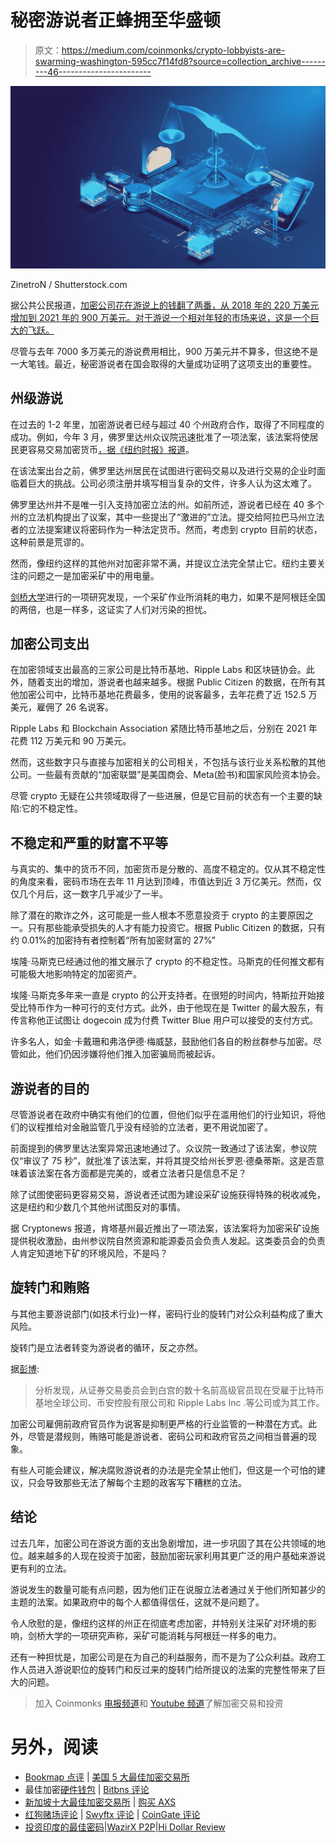 # 秘密游说者正蜂拥至华盛顿

> 原文：<https://medium.com/coinmonks/crypto-lobbyists-are-swarming-washington-595cc7f14fd8?source=collection_archive---------46----------------------->

![](img/267b916d0054768329e7ff72e817e0b7.png)

ZinetroN / Shutterstock.com

据公共公民报道，[加密公司花在游说上的钱翻了两番，从 2018 年的 220 万美元增加到 2021 年的 900 万美元。对于游说一个相对年轻的市场来说，这是一个巨大的飞跃。](https://www.citizen.org/article/capitol-coin-cryptocurrency-lobbying-revolving-door-report/)

尽管与去年 7000 多万美元的游说费用相比，900 万美元并不算多，但这绝不是一大笔钱。最近，秘密游说者在国会取得的大量成功证明了这项支出的重要性。

## 州级游说

在过去的 1-2 年里，加密游说者已经与超过 40 个州政府合作，取得了不同程度的成功。例如，今年 3 月，佛罗里达州众议院迅速批准了一项法案，该法案将使居民更容易交易加密货币[，据《纽约时报》报道](https://www.nytimes.com/2022/04/10/us/politics/crypto-industry-states-legislation.html)。

在该法案出台之前，佛罗里达州居民在试图进行密码交易以及进行交易的企业时面临着巨大的挑战。公司必须注册并填写相当复杂的文件，许多人认为这太难了。

佛罗里达州并不是唯一引入支持加密立法的州。如前所述，游说者已经在 40 多个州的立法机构提出了议案，其中一些提出了“激进的”立法。提交给阿拉巴马州立法者的立法提案建议将密码作为一种法定货币。然而，考虑到 crypto 目前的状态，这种前景是荒谬的。

然而，像纽约这样的其他州对加密非常不满，并提议立法完全禁止它。纽约主要关注的问题之一是加密采矿中的用电量。

[剑桥大学](https://ccaf.io/cbeci/index)进行的一项研究发现，一个采矿作业所消耗的电力，如果不是阿根廷全国的两倍，也是一样多，这证实了人们对污染的担忧。

## 加密公司支出

在加密领域支出最高的三家公司是比特币基地、Ripple Labs 和区块链协会。此外，随着支出的增加，游说者也越来越多。根据 Public Citizen 的数据，在所有其他加密公司中，比特币基地花费最多，使用的说客最多，去年花费了近 152.5 万美元，雇佣了 26 名说客。

Ripple Labs 和 Blockchain Association 紧随比特币基地之后，分别在 2021 年花费 112 万美元和 90 万美元。

然而，这些数字只与直接与加密相关的公司相关，不包括与该行业关系松散的其他公司。一些最有贡献的“加密联盟”是美国商会、Meta(脸书)和国家风险资本协会。

尽管 crypto 无疑在公共领域取得了一些进展，但是它目前的状态有一个主要的缺陷:它的不稳定性。

## 不稳定和严重的财富不平等

与真实的、集中的货币不同，加密货币是分散的、高度不稳定的。仅从其不稳定性的角度来看，密码市场在去年 11 月达到顶峰，市值达到近 3 万亿美元。然而，仅仅几个月后，这一数字几乎减少了一半。

除了潜在的欺诈之外，这可能是一些人根本不愿意投资于 crypto 的主要原因之一。只有那些能承受损失的人才有能力投资它。根据 Public Citizen 的数据，只有约 0.01%的加密持有者控制着“所有加密财富的 27%”

埃隆·马斯克已经通过他的推文展示了 crypto 的不稳定性。马斯克的任何推文都有可能极大地影响特定的加密资产。

埃隆·马斯克多年来一直是 crypto 的公开支持者。在很短的时间内，特斯拉开始接受比特币作为一种可行的支付方式。此外，由于他现在是 Twitter 的最大股东，有传言称他正试图让 dogecoin 成为付费 Twitter Blue 用户可以接受的支付方式。

许多名人，如金·卡戴珊和弗洛伊德·梅威瑟，鼓励他们各自的粉丝群参与加密。尽管如此，他们仍因涉嫌将他们推入加密骗局而被起诉。

## 游说者的目的

尽管游说者在政府中确实有他们的位置，但他们似乎在滥用他们的行业知识，将他们的议程推给对金融监管几乎没有经验的立法者，更不用说加密了。

前面提到的佛罗里达法案异常迅速地通过了。众议院一致通过了该法案，参议院仅“审议了 75 秒”，就批准了该法案，并将其提交给州长罗恩·德桑蒂斯。这是否意味着该法案在各方面都是完美的，或者立法者只是信息不足？

除了试图使密码更容易交易，游说者还试图为建设采矿设施获得特殊的税收减免，这是纽约和少数几个其他州试图反对的事情。

据 Cryptonews 报道，肯塔基州最近推出了一项法案，该法案将为加密采矿设施提供税收激励，由州参议院自然资源和能源委员会负责人发起。这类委员会的负责人肯定知道地下矿的环境风险，不是吗？

## 旋转门和贿赂

与其他主要游说部门(如技术行业)一样，密码行业的旋转门对公众利益构成了重大风险。

旋转门是立法者转变为游说者的循环，反之亦然。

据[彭博](http://Dozens%20of%20former%20top%20officials%20from%20the%20Securities%20and%20Exchange%20Commission%20to%20the%20White%20House%20are%20now%20employed%20by%20or%20are%20working%20on%20behalf%20of%20companies%20such%20as%20Coinbase%20Global%20Inc.,%20Binance%20Holdings%20Ltd.,%20and%20Ripple%20Labs%20Inc.,%20the%20analysis%20found.):

> 分析发现，从证券交易委员会到白宫的数十名前高级官员现在受雇于比特币基地全球公司、币安控股有限公司和 Ripple Labs Inc .等公司或为其工作。

加密公司雇佣前政府官员作为说客是抑制更严格的行业监管的一种潜在方式。此外，尽管是潜规则，贿赂可能是游说者、密码公司和政府官员之间相当普遍的现象。

有些人可能会建议，解决腐败游说者的办法是完全禁止他们，但这是一个可怕的建议，只会导致那些无法了解每个主题的政客写下糟糕的立法。

## 结论

过去几年，加密公司在游说方面的支出急剧增加，进一步巩固了其在公共领域的地位。越来越多的人现在投资于加密，鼓励加密玩家利用其更广泛的用户基础来游说更有利的立法。

游说发生的数量可能有点问题，因为他们正在说服立法者通过关于他们所知甚少的主题的法案。如果政府中的每个人都值得信任，这就不是问题了。

令人欣慰的是，像纽约这样的州正在彻底考虑加密，并特别关注采矿对环境的影响，剑桥大学的一项研究声称，采矿可能消耗与阿根廷一样多的电力。

还有一种担忧是，加密公司是在为自己的利益服务，而不是为了公众利益。政府工作人员进入游说职位的旋转门和反过来的旋转门给所提议的法案的完整性带来了巨大的问题。

> 加入 Coinmonks [电报频道](https://t.me/coincodecap)和 [Youtube 频道](https://www.youtube.com/c/coinmonks/videos)了解加密交易和投资

# 另外，阅读

*   [Bookmap 点评](https://coincodecap.com/bookmap-review-2021-best-trading-software) | [美国 5 大最佳加密交易所](https://coincodecap.com/crypto-exchange-usa)
*   最佳加密[硬件钱包](/coinmonks/hardware-wallets-dfa1211730c6) | [Bitbns 评论](/coinmonks/bitbns-review-38256a07e161)
*   [新加坡十大最佳加密交易所](https://coincodecap.com/crypto-exchange-in-singapore) | [购买 AXS](https://coincodecap.com/buy-axs-token)
*   [红狗赌场评论](https://coincodecap.com/red-dog-casino-review) | [Swyftx 评论](https://coincodecap.com/swyftx-review) | [CoinGate 评论](https://coincodecap.com/coingate-review)
*   [投资印度的最佳密码](https://coincodecap.com/best-crypto-to-invest-in-india-in-2021)|[WazirX P2P](https://coincodecap.com/wazirx-p2p)|[Hi Dollar Review](https://coincodecap.com/hi-dollar-review)